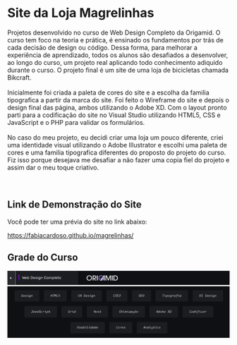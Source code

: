 # Site da Loja Magrelinhas
Projetos desenvolvido no curso de Web Design Completo da Origamid. 
O curso tem foco na teoria e prática, é ensinado os fundamentos por trás de cada decisão de design ou código. Dessa forma, para melhorar a experiência de aprendizado, todos os alunos são desafiados a desenvolver, ao longo do curso, um projeto real aplicando todo conhecimento adiquido durante o curso. O projeto final é um site de uma loja de bicicletas chamada Bikcraft. 
<br>
<br>
Inicialmente foi criada a paleta de cores do site e a escolha da familia tipografica a partir da marca do site. Foi feito o Wireframe do site e depois o design final das página, ambos utilizando o Adobe XD. Com o layout pronto parti para a codificação do site no Visual Studio utilizando HTML5, CSS e JavaScript e o PHP para validar os formulários.
<br>
<br>
No caso do meu projeto, eu decidi criar uma loja um pouco diferente, criei uma identidade visual utilizando o Adobe Illustrator e escolhi uma paleta de cores e uma familia tipografica diferentes do proposto do projeto do curso. Fiz isso porque desejava me desafiar a não fazer uma copia fiel do projeto e assim dar o meu toque criativo.  
<br>
<br>

## Link de Demonstração do Site

Você pode ter uma prévia do site no link abaixo:

https://fabiacardoso.github.io/magrelinhas/

## Grade do Curso
<img src="/img/grade-curso-01.PNG">
<img src="/img/grade-curso.PNG">



